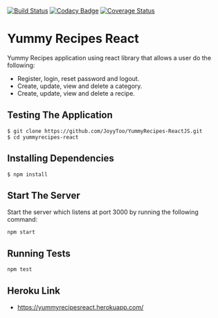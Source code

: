 [![Build Status](https://travis-ci.org/JoyyToo/YummyRecipes-ReactJS.svg?branch=ft-recipes-155290786)](https://travis-ci.org/JoyyToo/YummyRecipes-ReactJS)
[![Codacy Badge](https://api.codacy.com/project/badge/Grade/ca3832209c0d42729582f2d621b58af0)](https://www.codacy.com/app/JoyyToo/YummyRecipes-ReactJS?utm_source=github.com&amp;utm_medium=referral&amp;utm_content=JoyyToo/YummyRecipes-ReactJS&amp;utm_campaign=Badge_Grade)
[![Coverage Status](https://coveralls.io/repos/github/JoyyToo/YummyRecipes-ReactJS/badge.svg)](https://coveralls.io/github/JoyyToo/YummyRecipes-ReactJS)

# Yummy Recipes React

Yummy Recipes application using react library that allows a user do the following:

- Register, login, reset password and logout.
- Create, update, view and delete a category.
- Create, update, view and delete a recipe.

## Testing The Application


```
$ git clone https://github.com/JoyyToo/YummyRecipes-ReactJS.git
$ cd yummyrecipes-react
```

## Installing Dependencies
```
$ npm install
```

## Start The Server
Start the server which listens at port 3000 by running the following command:
```
npm start
```

## Running Tests
```
npm test
```

## Heroku Link

- https://yummyrecipesreact.herokuapp.com/